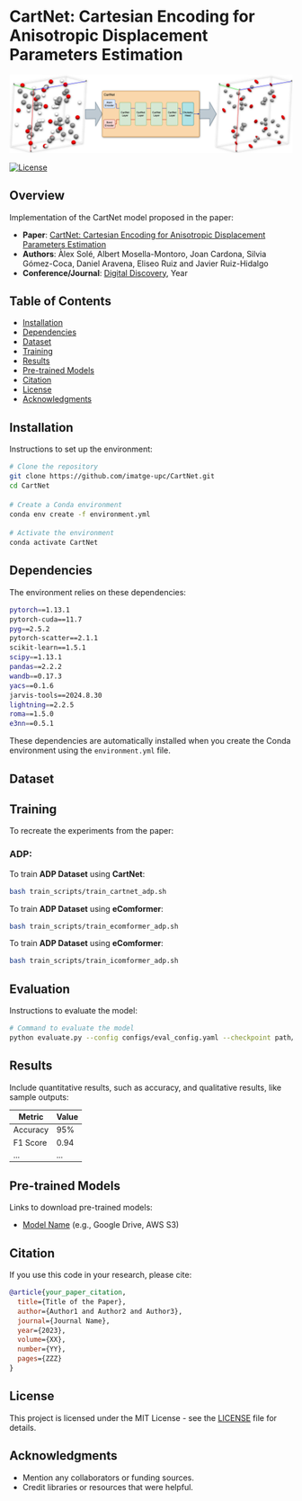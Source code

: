 # CartNet: Cartesian Encoding for Anisotropic Displacement Parameters Estimation

![Pipeline](./fig/pipeline.png)

[![License](https://img.shields.io/badge/license-MIT-blue.svg)](LICENSE)


## Overview

Implementation of the CartNet model proposed in the paper:

- **Paper**: [CartNet: Cartesian Encoding for Anisotropic Displacement Parameters Estimation](link_to_paper)
- **Authors**: Àlex Solé, Albert Mosella-Montoro, Joan Cardona, Silvia Gómez-Coca, Daniel Aravena, Eliseo Ruiz and Javier Ruiz-Hidalgo
- **Conference/Journal**: [Digital Discovery](https://www.rsc.org/journals-books-databases/about-journals/digital-discovery/), Year

## Table of Contents

- [Installation](#installation)
- [Dependencies](#dependencies)
- [Dataset](#dataset)
- [Training](#training)
- [Results](#results)
- [Pre-trained Models](#pre-trained-models)
- [Citation](#citation)
- [License](#license)
- [Acknowledgments](#acknowledgments)


## Installation

Instructions to set up the environment:

```sh
# Clone the repository
git clone https://github.com/imatge-upc/CartNet.git
cd CartNet

# Create a Conda environment
conda env create -f environment.yml

# Activate the environment
conda activate CartNet
```

## Dependencies

The environment relies on these dependencies:

```sh
pytorch==1.13.1
pytorch-cuda==11.7
pyg==2.5.2
pytorch-scatter==2.1.1
scikit-learn==1.5.1
scipy==1.13.1
pandas==2.2.2
wandb==0.17.3
yacs==0.1.6
jarvis-tools==2024.8.30
lightning==2.2.5
roma==1.5.0
e3nn==0.5.1
```

These dependencies are automatically installed when you create the Conda environment using the `environment.yml` file.


## Dataset

## Training

To recreate the experiments from the paper:


### ADP:

To train **ADP Dataset** using **CartNet**:

```sh
bash train_scripts/train_cartnet_adp.sh
```

To train **ADP Dataset** using **eComformer**:

```sh
bash train_scripts/train_ecomformer_adp.sh
```
To train **ADP Dataset** using **eComformer**:

```sh
bash train_scripts/train_icomformer_adp.sh
```

## Evaluation

Instructions to evaluate the model:

```sh
# Command to evaluate the model
python evaluate.py --config configs/eval_config.yaml --checkpoint path/to/checkpoint.pth
```

## Results

Include quantitative results, such as accuracy, and qualitative results, like sample outputs:

| Metric   | Value |
| -------- | ----- |
| Accuracy | 95%   |
| F1 Score | 0.94  |
| ...      | ...   |

## Pre-trained Models

Links to download pre-trained models:

- [Model Name](link_to_model) (e.g., Google Drive, AWS S3)


## Citation

If you use this code in your research, please cite:

```bibtex
@article{your_paper_citation,
  title={Title of the Paper},
  author={Author1 and Author2 and Author3},
  journal={Journal Name},
  year={2023},
  volume={XX},
  number={YY},
  pages={ZZZ}
}
```

## License

This project is licensed under the MIT License - see the [LICENSE](LICENSE) file for details.

## Acknowledgments

- Mention any collaborators or funding sources.
- Credit libraries or resources that were helpful.




